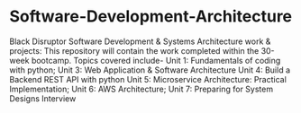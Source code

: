 # Software-Development-Architecture
Black Disruptor Software Development &amp; Systems Architecture work &amp; projects: This repository will contain the work completed within the 30-week bootcamp. Topics covered include- Unit 1: Fundamentals of coding with python;  Unit 3: Web Application &amp; Software Architecture Unit 4: Build a Backend REST API with python Unit 5: Microservice Architecture: Practical Implementation;  Unit 6: AWS Architecture;  Unit 7: Preparing for System Designs Interview
